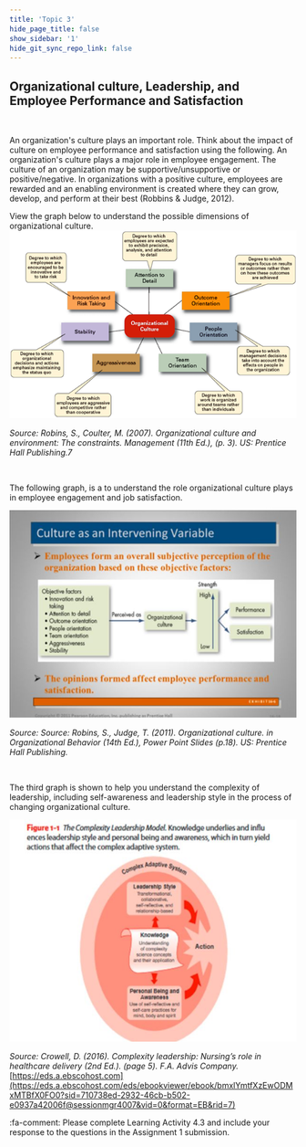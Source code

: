 ```yaml
---
title: 'Topic 3'
hide_page_title: false
show_sidebar: '1'
hide_git_sync_repo_link: false
---
```


## Organizational culture, Leadership, and Employee Performance and Satisfaction
&nbsp;

An organization's culture plays an important role. Think about the impact of culture on employee performance and satisfaction using the following.  An organization's culture plays a major role in employee engagement.  The culture of an organization may be supportive/unsupportive or positive/negative. In organizations with a positive culture, employees are rewarded and an enabling environment is created where they can grow, develop, and perform at their best (Robbins & Judge, 2012).

View the graph below to understand the possible dimensions of organizational culture.
![alttext](1fig.jpg "Organizations culture diagram")

_Source: Robins, S., Coulter, M. (2007). Organizational culture and environment: The constraints. Management (11th Ed.), (p. 3). US: Prentice Hall Publishing.7_

&nbsp;

The following graph, is a  to understand the role organizational culture plays in employee engagement and job satisfaction.  

![alttext](2fig.JPG "Organizations culture - Organizational behavior")

_Source: Source: Robins, S., Judge, T. (2011). Organizational culture. in Organizational Behavior (14th Ed.), Power Point Slides (p.18). US: Prentice Hall Publishing._


&nbsp;

The third graph is shown to help you understand the complexity of leadership, including self-awareness and leadership style in the process of changing organizational culture.

![alttext](3fig.JPG "Leadership complexity diagram")

_Source: Crowell, D. (2016). Complexity leadership: Nursing’s role in healthcare delivery (2nd Ed.). (page 5). F.A. Advis Company._ [https://eds.a.ebscohost.com](https://eds.a.ebscohost.com/eds/ebookviewer/ebook/bmxlYmtfXzEwODMxMTBfX0FO0?sid=710738ed-2932-46cb-b502-e0937a42006f@sessionmgr4007&vid=0&format=EB&rid=7)


:fa-comment: Please complete Learning Activity 4.3 and include your response to the questions in the Assignment 1 submission.
